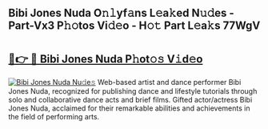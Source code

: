 ## Bibi Jones Nuda O𝚗𝚕yf𝚊ns L𝚎a𝚔ed N𝚞𝚍es - Part-Vx3 P𝚑𝚘tos Vi𝚍𝚎o - H𝚘𝚝 Part L𝚎a𝚔s 77WgV

# <h2><a href="http://kfa7dn.oniu.top/?m=Bibi+Jones+Nuda">🔗👉 🔴 Bibi Jones Nuda P𝚑ot𝚘𝚜 V𝚒d𝚎o</a></h2>

[![Bibi Jones Nuda Nu𝚍e𝚜](https://i.imgur.com/0qMVB7G.gif)](http://kfa7dn.oniu.top/?m=Bibi+Jones+Nuda)
Web-based artist and dance performer Bibi Jones Nuda, recognized for publishing dance and lifestyle tutorials through solo and collaborative dance acts and brief films. Gifted actor/actress Bibi Jones Nuda, acclaimed for their remarkable abilities and achievements in the field of performing arts.  
